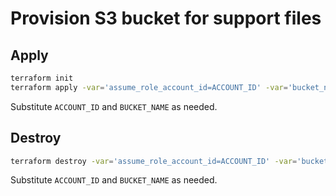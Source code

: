 # Provision S3 bucket for support files

## Apply

```bash
terraform init
terraform apply -var='assume_role_account_id=ACCOUNT_ID' -var='bucket_name=BUCKET_NAME'
```

Substitute `ACCOUNT_ID` and `BUCKET_NAME` as needed.

## Destroy

```bash
terraform destroy -var='assume_role_account_id=ACCOUNT_ID' -var='bucket_name=BUCKET_NAME'
```

Substitute `ACCOUNT_ID` and `BUCKET_NAME` as needed.